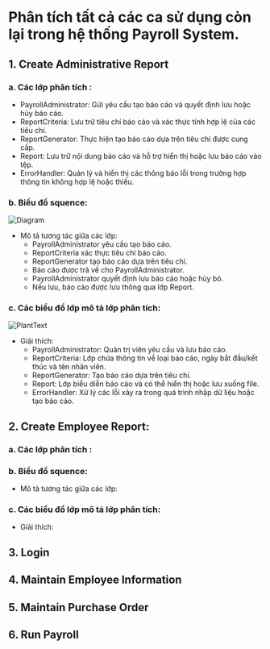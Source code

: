 # Phân tích tất cả các ca sử dụng còn lại trong hệ thống Payroll System.
## 1. Create Administrative Report 
### a. Các lớp phân tích :
- PayrollAdministrator: Gửi yêu cầu tạo báo cáo và quyết định lưu hoặc hủy báo cáo.
- ReportCriteria: Lưu trữ tiêu chí báo cáo và xác thực tính hợp lệ của các tiêu chí.
- ReportGenerator: Thực hiện tạo báo cáo dựa trên tiêu chí được cung cấp.
- Report: Lưu trữ nội dung báo cáo và hỗ trợ hiển thị hoặc lưu báo cáo vào tệp.
- ErrorHandler: Quản lý và hiển thị các thông báo lỗi trong trường hợp thông tin không hợp lệ hoặc thiếu.
### b. Biểu đồ squence: 
![Diagram](https://www.planttext.com/api/plantuml/png/ZP712i8m38RlWxr3Zthm1NeOaodgJHIy1vf38UjccWtszjPs3WSJrqER_lnVagQb5s3fQiep5TOL1cw8zgQspdfXa8RLhYZK3Tk6fM8ho1Pqk3yxz9BapJRHSzCYzm2o1WG_ob_qX0vZ6rgD8IuLdMnVg5OLumz_j2szLgk3zIt1CAU0HDsXnn5Fueg9wKZDSo5vL1VNlqSHphPRa-x8tF0Pd24CFQOWQbDMP_Ai37lup1S0)

- Mô tả tương tác giữa các lớp:
    + PayrollAdministrator yêu cầu tạo báo cáo.
    + ReportCriteria xác thực tiêu chí báo cáo.
    + ReportGenerator tạo báo cáo dựa trên tiêu chí.
    + Báo cáo được trả về cho PayrollAdministrator.
    + PayrollAdministrator quyết định lưu báo cáo hoặc hủy bỏ.
    + Nếu lưu, báo cáo được lưu thông qua lớp Report.
### c. Các biểu đồ lớp mô tả lớp phân tích: 
![PlantText](https://www.planttext.com/api/plantuml/png/VPDDQiCm48Nt1jz1kxOKNy2BafAaFz2Ma8JkXsYQ3iYIAqq2flJkbINBhXEd6s4-lV6yDsFF78FbGwNoRAV0ER62nXgbxcL5cXnRO6F5Tvu9KOW0dnUb8CsHl465fV0oqlj0YlQy5MlyEg3ZDTR6ylLDX1iuua1-yYprZ71kYT4If6wHRfjwt45iMiSBO8_RCyAbbcUegfLf42zvV0T5qgjJtqbJZwXnD8CEe8ptPQVx--8a-IVhEEFSQ4RDuvWFfCwj1_fYTi1az5Ie1RbQGNC--ArfIq_CBAqrzWcqLDW73EmLdOFzvDYw3a7Ml-xA9r71bFkaskNPv6TK57Udk_OBmm_Iw4jERWRni8DIhAmvaaINP5kJ2WVLKEaBqZBw1k5wqbwxIpvOxT9ABuOOpQqKySa5savZXbg6N-eN)

- Giải thích:
    + PayrollAdministrator: Quản trị viên yêu cầu và lưu báo cáo.
    + ReportCriteria: Lớp chứa thông tin về loại báo cáo, ngày bắt đầu/kết thúc và tên nhân viên.
    + ReportGenerator: Tạo báo cáo dựa trên tiêu chí.
    + Report: Lớp biểu diễn báo cáo và có thể hiển thị hoặc lưu xuống file.
    + ErrorHandler: Xử lý các lỗi xảy ra trong quá trình nhập dữ liệu hoặc tạo báo cáo.
## 2. Create Employee Report:
### a. Các lớp phân tích :
### b. Biểu đồ squence: 
- Mô tả tương tác giữa các lớp:
### c. Các biểu đồ lớp mô tả lớp phân tích:
- Giải thích:
## 3. Login  
## 4. Maintain Employee Information 
## 5. Maintain Purchase Order 
## 6. Run Payroll  
